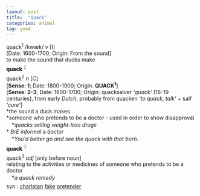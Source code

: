 ```yaml
---
layout: post
title:  "Quack"
categories: animal
tag: good
---
```

<DIV style="MARGIN: 0px 0px 5px">quack<SUP>1</SUP> /kwæk/ <I>v</I> [I] <BR>[Date: 1600-1700; Origin: From the sound]<BR>to make the sound that ducks make</DIV>
<DIV style="COLOR: #808080; MARGIN: 0px 0px 5px; LINE-HEIGHT: normal"><SPAN style="FONT-SIZE: 10.5pt; COLOR: #000000; LINE-HEIGHT: normal"><B>quack</B></SPAN> <SUP style="FONT-SIZE: 83%; LINE-HEIGHT: normal">2</SUP> </DIV>
<DIV style="MARGIN: 0px 0px 5px">quack<SUP>2</SUP> <I>n</I> [C] <BR>[<B>Sense: 1</B>; Date: 1800-1900; Origin: <B>QUACK<SUP>1</SUP></B>]<BR>[<B>Sense: 2-3</B>; Date: 1600-1700; Origin: quacksalver <I>'quack'</I> (16-19 centuries), from early <I>Dutch</I>, probably from quacken <I>'to quack, talk'</I> + salf <I>'cure'</I>]<BR>*the sound a duck makes<BR>*someone who pretends to be a doctor - used in order to show disapproval<BR>　*<I>quacks selling weight-loss drugs</I><BR>* <I>BrE informal</I> a doctor<BR>　*<I>You'd better go and see the quack with that burn.</I></DIV>
<DIV style="COLOR: #808080; MARGIN: 0px 0px 5px; LINE-HEIGHT: normal"><SPAN style="FONT-SIZE: 10.5pt; COLOR: #000000; LINE-HEIGHT: normal"><B>quack</B></SPAN> <SUP style="FONT-SIZE: 83%; LINE-HEIGHT: normal">3</SUP> </DIV>
<DIV style="MARGIN: 0px 0px 5px">quack<SUP>3</SUP> <I>adj</I> [only before noun] <BR>relating to the activities or medicines of someone who pretends to be a doctor<BR>　*<I>a quack remedy</I></DIV>
<DIV style="MARGIN: 0px 0px 5px">
<DIV style="MARGIN: 4px 0px">syn.: <A href="{{ site.baseurl }}/charlatan"><U>charlatan</U></A> <A href="{{ site.baseurl }}/fake"><U>fake</U></A> <A href="{{ site.baseurl }}/pretender"><U>pretender</U></A></DIV></DIV>
